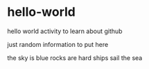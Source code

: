 # hello-world
hello world activity to learn about github


just random information to put here

the sky is blue
rocks are hard
ships sail the sea
